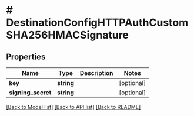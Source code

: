 # # DestinationConfigHTTPAuthCustomSHA256HMACSignature

## Properties

Name | Type | Description | Notes
------------ | ------------- | ------------- | -------------
**key** | **string** |  | [optional]
**signing_secret** | **string** |  | [optional]

[[Back to Model list]](../../README.md#models) [[Back to API list]](../../README.md#endpoints) [[Back to README]](../../README.md)
